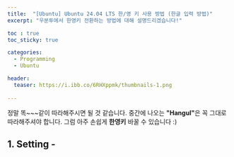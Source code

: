 ```yaml
---
title:  "[Ubuntu] Ubuntu 24.04 LTS 한/영 키 사용 방법 (한글 입력 방법)"
excerpt: "우분투에서 한영키 전환하는 방법에 대해 설명드리겠습니다!"

toc : true
toc_sticky: true

categories:
  - Programming
  - Ubuntu

header:
  teaser: https://i.ibb.co/6RHXppmk/thumbnails-1.png
  
---
```


정말 똑~~~같이 따라해주시면 될 것 같습니다. 중간에 나오는 <strong>"Hangul"</strong>은 꼭 그대로 따라해주셔야 합니다. 그럼 아주 손쉽게 **한영키** 바꿀 수 있습니다 :) 

## 1. Setting - 
